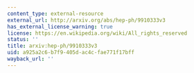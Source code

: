 ```yaml
---
content_type: external-resource
external_url: http://arxiv.org/abs/hep-ph/9910333v3
has_external_license_warning: true
license: https://en.wikipedia.org/wiki/All_rights_reserved
status: ''
title: arxiv:hep-ph/9910333v3
uid: a925a2c6-b7f9-405d-ac4c-fae771f17bff
wayback_url: ''
---
```

